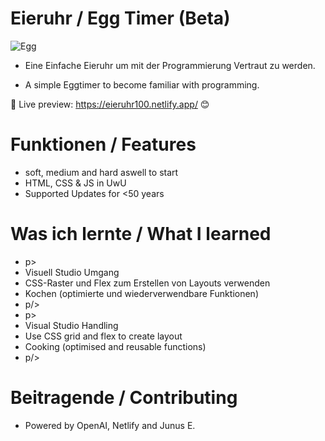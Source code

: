 # Eieruhr / Egg Timer (Beta)

![Egg](https://github.com/PadJey/Eieruhr/assets/89216593/9703a6e3-974d-452e-8e58-fe59f04af53d)

- Eine Einfache Eieruhr um mit der Programmierung Vertraut zu werden.

- A simple Eggtimer to become familiar with programming.

🔗 Live preview: https://eieruhr100.netlify.app/ 😊


# Funktionen / Features

- soft, medium and hard aswell to start
- HTML, CSS & JS in UwU
- Supported Updates for <50 years


# Was ich lernte / What I learned 

- p>
- Visuell Studio Umgang
- CSS-Raster und Flex zum Erstellen von Layouts verwenden
- Kochen (optimierte und wiederverwendbare Funktionen)
- p/>
- p>
- Visual Studio Handling
- Use CSS grid and flex to create layout
- Cooking (optimised and reusable functions)
- p/>


# Beitragende / Contributing

- Powered by OpenAI, Netlify and Junus E.
